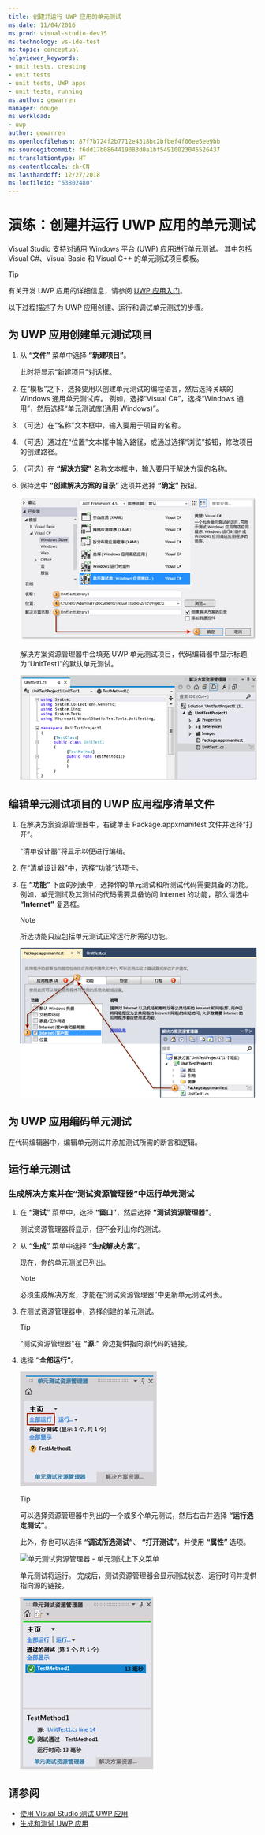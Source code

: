 ```yaml
---
title: 创建并运行 UWP 应用的单元测试
ms.date: 11/04/2016
ms.prod: visual-studio-dev15
ms.technology: vs-ide-test
ms.topic: conceptual
helpviewer_keywords:
- unit tests, creating
- unit tests
- unit tests, UWP apps
- unit tests, running
ms.author: gewarren
manager: douge
ms.workload:
- uwp
author: gewarren
ms.openlocfilehash: 87f7b724f2b7712e4318bc2bfbef4f06ee5ee9bb
ms.sourcegitcommit: f6dd17b0864419083d0a1bf54910023045526437
ms.translationtype: HT
ms.contentlocale: zh-CN
ms.lasthandoff: 12/27/2018
ms.locfileid: "53802480"
---
```

# <a name="walkthrough-create-and-run-unit-tests-for-uwp-apps"></a>演练：创建并运行 UWP 应用的单元测试

Visual Studio 支持对通用 Windows 平台 (UWP) 应用进行单元测试。 其中包括 Visual C#、Visual Basic 和 Visual C++ 的单元测试项目模板。

> [!TIP]
> 有关开发 UWP 应用的详细信息，请参阅 [UWP 应用入门](/windows/uwp/get-started/)。

以下过程描述了为 UWP 应用创建、运行和调试单元测试的步骤。

## <a name="create-a-unit-test-project-for-a-uwp-app"></a>为 UWP 应用创建单元测试项目

1.  从 **“文件”** 菜单中选择 **“新建项目”**。

     此时将显示“新建项目”对话框。

2.  在“模板”之下，选择要用以创建单元测试的编程语言，然后选择关联的 Windows 通用单元测试库。 例如，选择“Visual C#”，选择“Windows 通用”，然后选择“单元测试库(通用 Windows)”。

3.  （可选）在“名称”文本框中，输入要用于项目的名称。

4.  （可选）通过在“位置”文本框中输入路径，或通过选择“浏览”按钮，修改项目的创建路径。

5.  （可选）在 **“解决方案”** 名称文本框中，输入要用于解决方案的名称。

6.  保持选中 **“创建解决方案的目录”** 选项并选择 **“确定”** 按钮。

     ![定制的单元测试库](../test/media/unit_test_win8_1.png)

     解决方案资源管理器中会填充 UWP 单元测试项目，代码编辑器中显示标题为“UnitTest1”的默认单元测试。

     ![新建定制的单元测试项目](../test/media/unit_test_win8_unittestexplorer_newprojectcreated.png)

## <a name="edit-the-unit-test-projects-uwp-application-manifest-file"></a>编辑单元测试项目的 UWP 应用程序清单文件

1.  在解决方案资源管理器中，右键单击 Package.appxmanifest 文件并选择“打开”。

     “清单设计器”将显示以便进行编辑。

2.  在“清单设计器”中，选择“功能”选项卡。

3.  在 **“功能”** 下面的列表中，选择你的单元测试和所测试代码需要具备的功能。 例如，单元测试及其测试的代码需要具备访问 Internet 的功能，那么请选中 **“Internet”** 复选框。

    > [!NOTE]
    > 所选功能只应包括单元测试正常运行所需的功能。

     ![单元测试清单](../test/media/unit_test_win8_.png)

## <a name="code-the-unit-test-for-a-uwp-app"></a>为 UWP 应用编码单元测试

在代码编辑器中，编辑单元测试并添加测试所需的断言和逻辑。

## <a name="run-unit-tests"></a>运行单元测试

### <a name="to-build-the-solution-and-run-the-unit-test-using-test-explorer"></a>生成解决方案并在“测试资源管理器”中运行单元测试

1.  在 **“测试”** 菜单中，选择 **“窗口”**，然后选择 **“测试资源管理器”**。

     测试资源管理器将显示，但不会列出你的测试。

2.  从 **“生成”** 菜单中选择 **“生成解决方案”**。

     现在，你的单元测试已列出。

    > [!NOTE]
    > 必须生成解决方案，才能在“测试资源管理器”中更新单元测试列表。

3.  在测试资源管理器中，选择创建的单元测试。

    > [!TIP]
    > “测试资源管理器”在 **“源:”** 旁边提供指向源代码的链接。

4.  选择 **“全部运行”**。

     ![单元测试资源管理器 - 运行单元测试](../test/media/unit_test_win8_unittestexplorer_contextmenurun.png)

    > [!TIP]
    > 可以选择资源管理器中列出的一个或多个单元测试，然后右击并选择 **“运行选定测试”**。
    >
    > 此外，你也可以选择 **“调试所选测试”**、 **“打开测试”**，并使用 **“属性”** 选项。
    >
    > ![单元测试资源管理器 - 单元测试上下文菜单](../test/media/unit_test_win8_unittestexplorer_contextmenu.png)

    单元测试将运行。 完成后，测试资源管理器会显示测试状态、运行时间并提供指向源的链接。

    ![单元测试资源管理器 - 已完成测试](../test/media/unit_test_win8_unittestexplorer_done.png)

## <a name="see-also"></a>请参阅

- [使用 Visual Studio 测试 UWP 应用](../test/unit-test-your-code.md)
- [生成和测试 UWP 应用](/azure/devops/pipelines/apps/windows/universal?tabs=vsts)